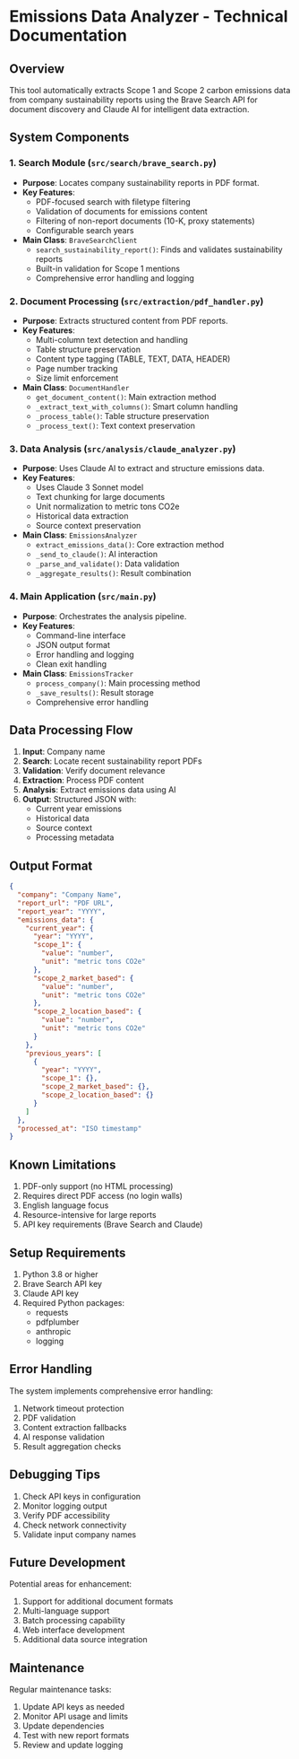 # Emissions Data Analyzer - Technical Documentation

## Overview

This tool automatically extracts Scope 1 and Scope 2 carbon emissions data from company sustainability reports using the Brave Search API for document discovery and Claude AI for intelligent data extraction.

## System Components

### 1. Search Module (`src/search/brave_search.py`)
- **Purpose**: Locates company sustainability reports in PDF format.
- **Key Features**:
  - PDF-focused search with filetype filtering
  - Validation of documents for emissions content
  - Filtering of non-report documents (10-K, proxy statements)
  - Configurable search years
- **Main Class**: `BraveSearchClient`
  - `search_sustainability_report()`: Finds and validates sustainability reports
  - Built-in validation for Scope 1 mentions
  - Comprehensive error handling and logging

### 2. Document Processing (`src/extraction/pdf_handler.py`)
- **Purpose**: Extracts structured content from PDF reports.
- **Key Features**:
  - Multi-column text detection and handling
  - Table structure preservation
  - Content type tagging (TABLE, TEXT, DATA, HEADER)
  - Page number tracking
  - Size limit enforcement
- **Main Class**: `DocumentHandler`
  - `get_document_content()`: Main extraction method
  - `_extract_text_with_columns()`: Smart column handling
  - `_process_table()`: Table structure preservation
  - `_process_text()`: Text context preservation

### 3. Data Analysis (`src/analysis/claude_analyzer.py`)
- **Purpose**: Uses Claude AI to extract and structure emissions data.
- **Key Features**:
  - Uses Claude 3 Sonnet model
  - Text chunking for large documents
  - Unit normalization to metric tons CO2e
  - Historical data extraction
  - Source context preservation
- **Main Class**: `EmissionsAnalyzer`
  - `extract_emissions_data()`: Core extraction method
  - `_send_to_claude()`: AI interaction
  - `_parse_and_validate()`: Data validation
  - `_aggregate_results()`: Result combination

### 4. Main Application (`src/main.py`)
- **Purpose**: Orchestrates the analysis pipeline.
- **Key Features**:
  - Command-line interface
  - JSON output format
  - Error handling and logging
  - Clean exit handling
- **Main Class**: `EmissionsTracker`
  - `process_company()`: Main processing method
  - `_save_results()`: Result storage
  - Comprehensive error handling

## Data Processing Flow

1. **Input**: Company name
2. **Search**: Locate recent sustainability report PDFs
3. **Validation**: Verify document relevance
4. **Extraction**: Process PDF content
5. **Analysis**: Extract emissions data using AI
6. **Output**: Structured JSON with:
   - Current year emissions
   - Historical data
   - Source context
   - Processing metadata

## Output Format

```json
{
  "company": "Company Name",
  "report_url": "PDF URL",
  "report_year": "YYYY",
  "emissions_data": {
    "current_year": {
      "year": "YYYY",
      "scope_1": {
        "value": "number",
        "unit": "metric tons CO2e"
      },
      "scope_2_market_based": {
        "value": "number",
        "unit": "metric tons CO2e"
      },
      "scope_2_location_based": {
        "value": "number",
        "unit": "metric tons CO2e"
      }
    },
    "previous_years": [
      {
        "year": "YYYY",
        "scope_1": {},
        "scope_2_market_based": {},
        "scope_2_location_based": {}
      }
    ]
  },
  "processed_at": "ISO timestamp"
}
```

## Known Limitations

1. PDF-only support (no HTML processing)
2. Requires direct PDF access (no login walls)
3. English language focus
4. Resource-intensive for large reports
5. API key requirements (Brave Search and Claude)

## Setup Requirements

1. Python 3.8 or higher
2. Brave Search API key
3. Claude API key
4. Required Python packages:
   - requests
   - pdfplumber
   - anthropic
   - logging

## Error Handling

The system implements comprehensive error handling:
1. Network timeout protection
2. PDF validation
3. Content extraction fallbacks
4. AI response validation
5. Result aggregation checks

## Debugging Tips

1. Check API keys in configuration
2. Monitor logging output
3. Verify PDF accessibility
4. Check network connectivity
5. Validate input company names

## Future Development

Potential areas for enhancement:
1. Support for additional document formats
2. Multi-language support
3. Batch processing capability
4. Web interface development
5. Additional data source integration

## Maintenance

Regular maintenance tasks:
1. Update API keys as needed
2. Monitor API usage and limits
3. Update dependencies
4. Test with new report formats
5. Review and update logging